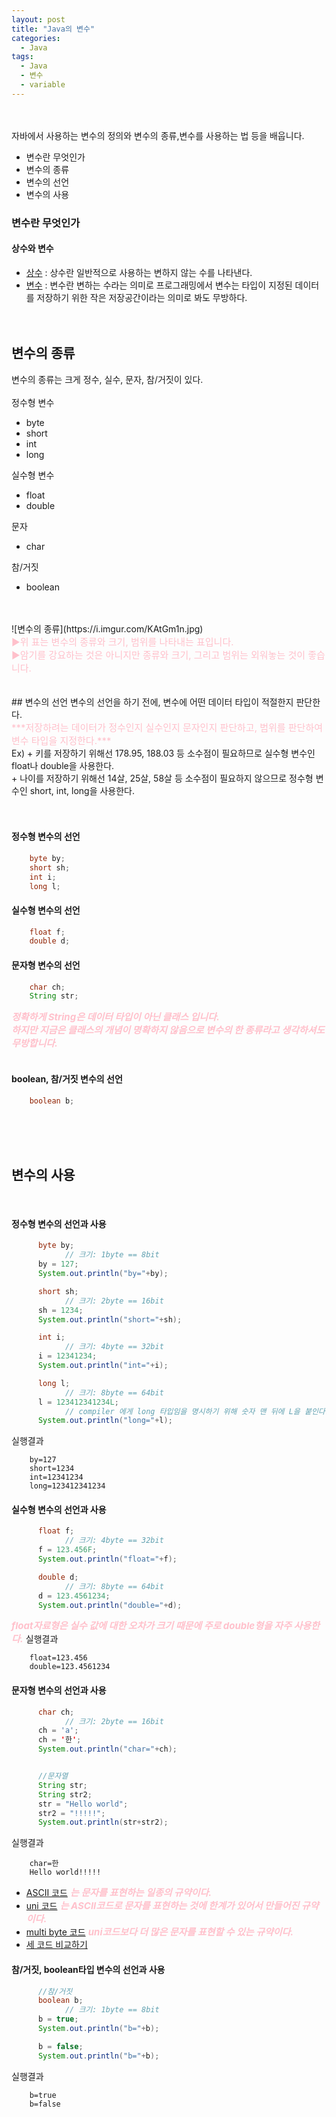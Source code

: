 ```yaml
---
layout: post
title: "Java의 변수"
categories:
  - Java
tags:
  - Java
  - 변수
  - variable
---
```

<br><br>
자바에서 사용하는 변수의 정의와 변수의 종류,변수를 사용하는 법 등을 배웁니다.
+ 변수란 무엇인가
+ 변수의 종류
+ 변수의 선언
+ 변수의 사용


### 변수란 무엇인가
#### 상수와 변수
+ [상수](https://ko.wikipedia.org/wiki/%EC%88%98%ED%95%99_%EC%83%81%EC%88%98) : 상수란 일반적으로 사용하는 변하지 않는 수를 나타낸다.
+ [변수](https://ko.wikipedia.org/wiki/%EB%B3%80%EC%88%98_(%EC%BB%B4%ED%93%A8%ED%84%B0_%EA%B3%BC%ED%95%99)) : 변수란 변하는 수라는 의미로 프로그래밍에서 변수는 타입이 지정된 데이터를 저장하기 위한 작은 저장공간이라는 의미로 봐도 무방하다.
<br><br><br>

## 변수의 종류
변수의 종류는 크게 정수, 실수, 문자, 참/거짓이 있다.
<br>
<br>
정수형 변수
+ byte
+ short
+ int
+ long

실수형 변수
+ float
+ double

문자
+ char

참/거짓
+ boolean
<br>
<br>
![변수의 종류](https://i.imgur.com/KAtGm1n.jpg)
<br>
<font style="color:pink; font-size:15px;">
▶︎위 표는 변수의 종류와 크기, 범위를 나타내는 표입니다. <br>
▶︎암기를 강요하는 것은 아니지만 종류와 크기, 그리고 범위는 외워놓는 것이 좋습니다.
</font>
<br><br><br>
## 변수의 선언
변수의 선언을 하기 전에, 변수에 어떤 데이터 타입이 적절한지 판단한다.<br>
<span style="color:pink; font-size:15px;">***저장하려는 데이터가 정수인지 실수인지 문자인지 판단하고, 범위를 판단하여 변수 타입을 지정한다.***</span>
<br>
Ex)
+ 키를 저장하기 위해선 178.95, 188.03 등 소수점이 필요하므로 실수형 변수인 float나 double을 사용한다.<br>
+ 나이를 저장하기 위해선 14살, 25살, 58살 등 소수점이 필요하지 않으므로 정수형 변수인 short, int, long을 사용한다.<br>
<br>
<br>

#### 정수형 변수의 선언
```java
	byte by;
    short sh;
    int i;
    long l;
```



#### 실수형 변수의 선언
```java
	float f;
    double d;
```



#### 문자형 변수의 선언
```java
	char ch;
    String str;
```
<span style="color:pink; font-size:15px;">***정확하게 String은 데이터 타입이 아닌 클래스 입니다. <br>하지만 지금은 클래스의 개념이 명확하지 않음으로 변수의 한 종류라고 생각하셔도 무방합니다.***</span>
<br><br>






#### boolean, 참/거짓 변수의 선언
```java
	boolean b;
```
<br><br><br>
## 변수의 사용
<br>





#### 정수형 변수의 선언과 사용
```java
      byte by;		
			// 크기: 1byte == 8bit
      by = 127;		
      System.out.println("by="+by);

      short sh;     
			// 크기: 2byte == 16bit
      sh = 1234;
      System.out.println("short="+sh);

      int i;        
			// 크기: 4byte == 32bit
      i = 12341234;
      System.out.println("int="+i);

      long l;       
			// 크기: 8byte == 64bit
      l = 123412341234L;      
			// compiler 에게 long 타입임을 명시하기 위해 숫자 맨 뒤에 L을 붙인다.
      System.out.println("long="+l);
```
실행결과
```
	by=127
    short=1234
    int=12341234
    long=123412341234
```



#### 실수형 변수의 선언과 사용
```java
      float f;      
			// 크기: 4byte == 32bit
      f = 123.456F;
      System.out.println("float="+f);

      double d;      
			// 크기: 8byte == 64bit
      d = 123.4561234;
      System.out.println("double="+d);
```
<span style="color:pink; font-size:15px;">***float자료형은 실수 값에 대한 오차가 크기 때문에 주로 double형을 자주 사용한다.***</span>
실행결과
```
	float=123.456
	double=123.4561234
```



#### 문자형 변수의 선언과 사용
```java
      char ch;      
			// 크기: 2byte == 16bit
      ch = 'a';
      ch = '한';
      System.out.println("char="+ch);


      //문자열
      String str;
      String str2;
      str = "Hello world";
      str2 = "!!!!!";
      System.out.println(str+str2);
```
실행결과
```
	char=한
	Hello world!!!!!
```

- [ASCII 코드](https://namu.wiki/w/%EC%95%84%EC%8A%A4%ED%82%A4%20%EC%BD%94%EB%93%9C)<span style="color:pink; font-size:15px;"> ***는 문자를 표현하는 일종의 규약이다.***</span><br>
- [uni 코드](https://ko.wikipedia.org/wiki/%EC%9C%A0%EB%8B%88%EC%BD%94%EB%93%9C)<span style="color:pink; font-size:15px;"> ***는 ASCII코드로 문자를 표현하는 것에 한계가 있어서 만들어진 규약이다.***</span><br>
- [multi byte 코드]()<span style="color:pink; font-size:15px;"> ***uni코드보다 더 많은 문자를 표현할 수 있는 규약이다.***</span><br>
- [세 코드 비교하기](http://egloos.zum.com/HardCoding/v/557949)


#### 참/거짓, boolean타입 변수의 선언과 사용
```java
      //참/거짓
      boolean b;      
			// 크기: 1byte == 8bit
      b = true;
      System.out.println("b="+b);

      b = false;
      System.out.println("b="+b);
```
실행결과
```
	b=true
	b=false
```
